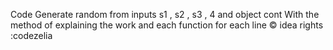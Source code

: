 Code Generate random from inputs s1 , s2 , s3 , 4  and object cont
With the method of explaining the work and each function for each line
©️ idea rights :codezelia
